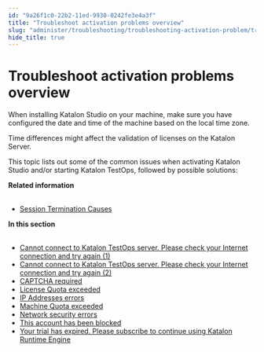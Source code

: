 ```yaml
---
id: "9a26f1c0-22b2-11ed-9930-0242fe3e4a3f"
title: "Troubleshoot activation problems overview"
slug: "administer/troubleshooting/troubleshooting-activation-problem/troubleshoot-activation-problems-overview"
hide_title: true
---
```


# <a id="id_troubleshoot-activation-problems" class="anchor_top_offset"/><a id="ariaid-title1" class="anchor_top_offset"/>Troubleshoot activation problems overview

<p xmlns="http://www.w3.org/1999/xhtml" className="p">When installing Katalon Studio on your machine, make sure you   have configured the date and time of the machine based on the local   time zone.</p> 
<p xmlns="http://www.w3.org/1999/xhtml" className="p">Time differences might affect the validation of licenses on the   Katalon Server.</p> 
<p xmlns="http://www.w3.org/1999/xhtml" className="p">This topic lists out some of the   common issues when activating Katalon Studio   and/or starting Katalon TestOps, followed by possible   solutions:</p> 
<nav xmlns="http://www.w3.org/1999/xhtml" role="navigation" className="related-links"><div className="linklist relinfo"><strong>Related information</strong><br /><br /><ul className="linklist"><li className="linklist"><a className="link" href="/docs/administer/troubleshooting/session-termination-causes">Session Termination Causes</a></li></ul></div><div className="linklist"><strong>In this section</strong><br /><br /><ul className="linklist"><li className="linklist"><a className="link" href="/docs/administer/troubleshooting/troubleshooting-activation-problem/cannot-connect-to-katalon-testops-server.-please-check-your-internet-connection-and-try-again-1">Cannot connect to Katalon TestOps server. Please check your Internet connection and try again (1)</a></li><li className="linklist"><a className="link" href="/docs/administer/troubleshooting/troubleshooting-activation-problem/cannot-connect-to-katalon-testops-server.-please-check-your-internet-connection-and-try-again-2">Cannot connect to Katalon TestOps server. Please check your Internet connection and try again (2)</a></li><li className="linklist"><a className="link" href="/docs/administer/troubleshooting/troubleshooting-activation-problem/captcha-required">CAPTCHA required</a></li><li className="linklist"><a className="link" href="/docs/administer/troubleshooting/troubleshooting-activation-problem/license-quota-exceeded">License Quota exceeded</a></li><li className="linklist"><a className="link" href="/docs/administer/troubleshooting/troubleshooting-activation-problem/ip-addresses-errors">IP Addresses errors</a></li><li className="linklist"><a className="link" href="/docs/administer/troubleshooting/troubleshooting-activation-problem/machine-quota-exceeded">Machine Quota exceeded</a></li><li className="linklist"><a className="link" href="/docs/administer/troubleshooting/troubleshooting-activation-problem/network-security-errors">Network security errors</a></li><li className="linklist"><a className="link" href="/docs/administer/troubleshooting/troubleshooting-activation-problem/this-account-has-been-blocked">This account has been blocked</a></li><li className="linklist"><a className="link" href="/docs/administer/troubleshooting/troubleshooting-activation-problem/your-trial-has-expired.-please-subscribe-to-continue-using-katalon-runtime-engine">Your trial has expired. Please subscribe to continue using Katalon Runtime Engine</a></li></ul></div></nav> 
